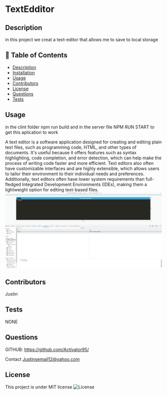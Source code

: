 # TextEdditor


## Description
in this project we creat a text-editor that allows me to save to local storage 

## 📝 Table of Contents
- <a href="#description">Description</a>
- <a href="#installation">Installation</a>
- <a href="#usage">Usage</a>
- <a href="#contributors">Contributors</a>
- <a href="#license">License</a>
- <a href="#questions">Questions</a>
- <a href="#tests">Tests</a>

## Usage
in the clint folder npm run build
and in the server file NPM RUN START
to get this aplication to work 

A text editor is a software application designed for creating and editing plain text files, such as programming code, HTML, and other types of documents. It's useful because it offers features such as syntax highlighting, code completion, and error detection, which can help make the process of writing code faster and more efficient. Text editors also often have customizable interfaces and are highly extensible, which allows users to tailor their environment to their individual needs and preferences. Additionally, text editors often have lower system requirements than full-fledged Integrated Development Environments (IDEs), making them a lightweight option for editing text-based files.
![Alt text](client/dist/assets/icons/text-editor.png)
## Contributors
Justin 

## Tests
NONE

## Questions
GITHUB: https://github.com/Activator95/

Contact Justinsemail12@yahoo.com

## License
This project is under MIT license
![License](https://img.shields.io/badge/License-MIT-green.svg)
